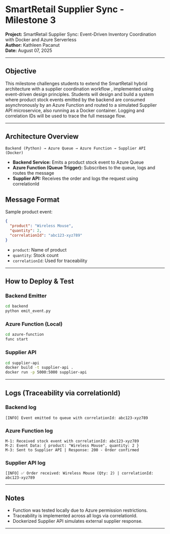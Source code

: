 # SmartRetail Supplier Sync - Milestone 3

**Project:** SmartRetail Supplier Sync: Event-Driven Inventory Coordination with Docker and Azure Serverless  
**Author:** Kathleen Pacanut  
**Date:** August 07, 2025  

---

## Objective

This milestone challenges students to extend the SmartRetail hybrid architecture with a supplier coordination workflow , implemented using event-driven design principles.
Students will design and build a system where product stock events emitted by the backend are consumed asynchronously by an Azure Function and routed to a simulated Supplier API microservice, 
also running as a Docker container. Logging and correlation IDs will be used to trace the full message flow.

---

## Architecture Overview

```
Backend (Python) → Azure Queue → Azure Function → Supplier API (Docker)
```

- **Backend Service:** Emits a product stock event to Azure Queue
- **Azure Function (Queue Trigger):** Subscribes to the queue, logs and routes the message
- **Supplier API:** Receives the order and logs the request using correlationId

## Message Format

Sample product event:
```json
{
  "product": "Wireless Mouse",
  "quantity": 2,
  "correlationId": "abc123-xyz789"
}
```

- `product`: Name of product
- `quantity`: Stock count
- `correlationId`: Used for traceability

---

## How to Deploy & Test

### Backend Emitter

```bash
cd backend
python emit_event.py
```

### Azure Function (Local)

```bash
cd azure-function
func start
```

### Supplier API

```bash
cd supplier-api
docker build -t supplier-api .
docker run -p 5000:5000 supplier-api
```

---

## Logs (Traceability via correlationId)

### Backend log

```
[INFO] Event emitted to queue with correlationId: abc123-xyz789
```

### Azure Function log

```
M-1: Received stock event with correlationId: abc123-xyz789
M-2: Event Data: { product: "Wireless Mouse", quantity: 2 }
M-3: Sent to Supplier API | Response: 200 - Order confirmed
```

### Supplier API log

```
[INFO] ✅ Order received: Wireless Mouse (Qty: 2) | correlationId: abc123-xyz789
```

---

##  Notes

- Function was tested locally due to Azure permission restrictions.
- Traceability is implemented across all logs via correlationId.
- Dockerized Supplier API simulates external supplier response.

---
